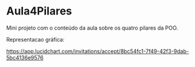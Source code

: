 # Aula4Pilares

Mini projeto com o conteúdo da aula sobre os quatro pilares da POO.

Representacao gráfica:

https://app.lucidchart.com/invitations/accept/8bc54fc1-7f49-42f3-9dab-5bc4136e9576
